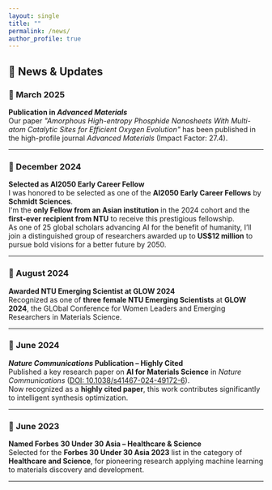 ```yaml
---
layout: single
title: ""
permalink: /news/
author_profile: true
---
```


## 📣 News & Updates

### 📅 March 2025
**Publication in *Advanced Materials***  
Our paper *"Amorphous High-entropy Phosphide Nanosheets With Multi-atom Catalytic Sites for Efficient Oxygen Evolution"* has been published in the high-profile journal *Advanced Materials* (Impact Factor: 27.4).

---

### 📅 December 2024
**Selected as AI2050 Early Career Fellow**  
I was honored to be selected as one of the **AI2050 Early Career Fellows** by **Schmidt Sciences**.  
I'm the **only Fellow from an Asian institution** in the 2024 cohort and the **first-ever recipient from NTU** to receive this prestigious fellowship.  
As one of 25 global scholars advancing AI for the benefit of humanity, I’ll join a distinguished group of researchers awarded up to **US$12 million** to pursue bold visions for a better future by 2050.

---

### 📅 August 2024
**Awarded NTU Emerging Scientist at GLOW 2024**  
Recognized as one of **three female NTU Emerging Scientists** at **GLOW 2024**, the GLObal Conference for Women Leaders and Emerging Researchers in Materials Science.

---

### 📅 June 2024
***Nature Communications* Publication – Highly Cited**  
Published a key research paper on **AI for Materials Science** in *Nature Communications* ([DOI: 10.1038/s41467-024-49172-6](https://doi.org/10.1038/s41467-024-49172-6)).  
Now recognized as a **highly cited paper**, this work contributes significantly to intelligent synthesis optimization.

---

### 📅 June 2023
**Named Forbes 30 Under 30 Asia – Healthcare & Science**  
Selected for the **Forbes 30 Under 30 Asia 2023** list in the category of **Healthcare and Science**, for pioneering research applying machine learning to materials discovery and development.

---
